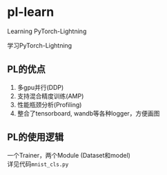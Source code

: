 # pl-learn
Learning PyTorch-Lightning

学习PyTorch-Lightning

## PL的优点
1. 多gpu并行(DDP)
2. 支持混合精度训练(AMP)
3. 性能瓶颈分析(Profiling)
4. 整合了tensorboard, wandb等各种logger，方便画图

## PL的使用逻辑

一个Trainer，两个Module (Dataset和model) \
详见代码`mnist_cls.py`
